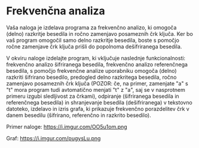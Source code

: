 # Frekvenčna analiza


Vaša naloga je izdelava programa za frekvenčno analizo, ki omogoča (delno) razkritje besedila in ročno zamenjavo posameznih črk ključa. 
Ker bo vaš program omogočil samo delno razkritje besedila, boste s pomočjo ročne zamenjave črk ključa prišli do popolnoma dešifriranega besedila.

V okviru naloge izdelajte program, ki vključuje naslednje funkcionalnosti:
frekvenčno analizo šifriranega besedila,
frekvenčno analizo referenčnega besedila,
s pomočjo frekvenčne analize uporabniku omogoča (delno) razkriti šifrirano besedilo,
predogled delno razkritega besedila,
ročno zamenjavo posameznih črk ključa (POZOR: če, na primer, zamenjate "a" s "t" mora program tudi avtomatično menjati "t" z "a", saj se v nasprotnem primeru izgubi sledljivost za črkami),
odpiranje (šifriranega besedila in referenčnega besedila) in shranjevanje besedila (dešifriranega) v tekstovno datoteko,
izdelavo in izris grafa, ki prikazuje frekvenčno porazdelitev črk v danem besedilu (šifrirano, referenčno in razkrito besedilo).

Primer naloge: 
https://i.imgur.com/OO5u1om.png 

Graf: 
https://i.imgur.com/pugysLu.png
